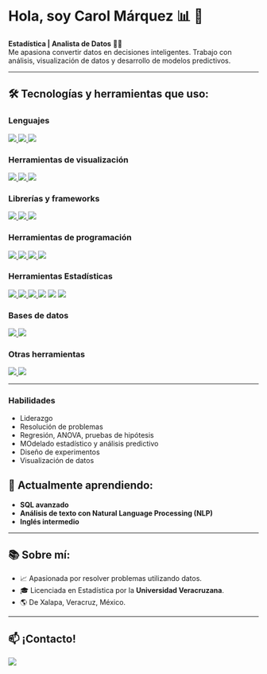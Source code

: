 # Hola, soy **Carol Márquez** :bar_chart: 👋

<!--
**CarolMarquez25/CarolMarquez25** is a ✨ _special_ ✨ repository because its `README.md` (this file) appears on your GitHub profile.

Here are some ideas to get you started:

- 🔭 I’m currently working on ...
- 🌱 I’m currently learning ...
- 👯 I’m looking to collaborate on ...
- 🤔 I’m looking for help with ...
- 💬 Ask me about ...
- 📫 How to reach me: ...
- 😄 Pronouns: ...
- ⚡ Fun fact: ...
-->

**Estadística | Analista de Datos** :woman_technologist:  
Me apasiona convertir datos en decisiones inteligentes. Trabajo con análisis, visualización de datos y desarrollo de modelos predictivos.  

---

## 🛠️ Tecnologías y herramientas que uso:

### **Lenguajes**
<a href="https://github.com/CarolGM">
  <img src="https://img.shields.io/badge/R-276DC3?style=for-the-badge&logo=r&logoColor=white"> 
  <img src="https://img.shields.io/badge/Python-3776AB?style=for-the-badge&logo=python&logoColor=white"> 
  <img src="https://img.shields.io/badge/SQL-336791?style=for-the-badge&logo=postgresql&logoColor=white">
</a>

### **Herramientas de visualización**
<a href="https://github.com/CarolGM">
  <img src="https://img.shields.io/badge/Tableau-E97627?style=for-the-badge&logo=tableau&logoColor=white"> 
  <img src="https://img.shields.io/badge/Power_BI-F2C811?style=for-the-badge&logo=powerbi&logoColor=black"> 
  <img src="https://img.shields.io/badge/ggplot2-1A85FF?style=for-the-badge&logo=r&logoColor=white">
</a>

### **Librerías y frameworks**
<a href="https://github.com/CarolGM">
  <img src="https://img.shields.io/badge/Tidyverse-1A85FF?style=for-the-badge&logo=r&logoColor=white"> 
  <img src="https://img.shields.io/badge/Pandas-150458?style=for-the-badge&logo=python&logoColor=white"> 
  <img src="https://img.shields.io/badge/NumPy-013243?style=for-the-badge&logo=numpy&logoColor=white"> 
</a>

### **Herramientas de programación**
<a href="https://github.com/CarolGM">
  <img src="https://img.shields.io/badge/Python-3776AB?style=for-the-badge&logo=python&logoColor=white"> 
  <img src="https://img.shields.io/badge/Jupyter-F37626?style=for-the-badge&logo=jupyter&logoColor=white"> 
  <img src="https://img.shields.io/badge/RStudio-75AADB?style=for-the-badge&logo=rstudio&logoColor=white"> 
  <img src="https://img.shields.io/badge/GitHub-181717?style=for-the-badge&logo=github&logoColor=white">

</a>

### **Herramientas Estadísticas**
<a href="https://github.com/CarolGM">
  <img src="https://img.shields.io/badge/SPSS-003366?style=for-the-badge&logo=ibm&logoColor=white">
</a>

<a href="https://github.com/CarolGM">
  <!-- Statistica (Sin logo oficial, pero con un color representativo) -->
  <img src="https://img.shields.io/badge/Statistica-007ACC?style=for-the-badge&logo=statistics&logoColor=white">
</a>

<a href="https://github.com/CarolGM">
  <!-- Minitab (Sin logo oficial, pero con un color representativo) -->
  <img src="https://img.shields.io/badge/Minitab-1D9BF0?style=for-the-badge&logo=analytics&logoColor=white">
</a>

<img src="https://img.shields.io/badge/Statistica-007ACC?style=for-the-badge&logo=data:image/png;base64,<BASE64_ICON>&logoColor=white">
<img src="https://img.shields.io/badge/SPSS-003366?style=for-the-badge&logo=ibm&logoColor=white">
<img src="https://img.shields.io/badge/Minitab-1D9BF0?style=for-the-badge&logo=data:image/png;base64,<BASE64_ICON>&logoColor=white">

</a>

### **Bases de datos**
<a href="https://github.com/CarolGM">
  <img src="https://img.shields.io/badge/MySQL-4479A1?style=for-the-badge&logo=mysql&logoColor=white"> 
  <img src="https://img.shields.io/badge/MongoDB-47A248?style=for-the-badge&logo=mongodb&logoColor=white">
</a>

### **Otras herramientas**
<a href="https://github.com/CarolGM">
  <img src="https://img.shields.io/badge/Excel-217346?style=for-the-badge&logo=microsoft-excel&logoColor=white"> 
  <img src="https://img.shields.io/badge/LaTeX-008080?style=for-the-badge&logo=latex&logoColor=white">
</a>

---
### Habilidades
- Liderazgo
- Resolución de problemas
- Regresión, ANOVA, pruebas de hipótesis
- MOdelado estadístico y análisis predictivo
- Diseño de experimentos
- Visualización de datos  

## 🌱 Actualmente aprendiendo:  
- **SQL avanzado**  
- **Análisis de texto con Natural Language Processing (NLP)**
- **Inglés intermedio** 

---

## 📚 Sobre mí:  
- 📈 Apasionada por resolver problemas utilizando datos.
- 🎓 Licenciada en Estadística por la **Universidad Veracruzana**.  
- 🌎 De Xalapa, Veracruz, México.  

---

## 📫 ¡Contacto!  
<a href="linkedin.com/in/carol-galilea-márquez-miranda-332b08214">
  <img src="https://img.shields.io/badge/LinkedIn-0A66C2?style=for-the-badge&logo=linkedin&logoColor=white">
</a>

